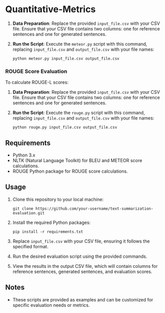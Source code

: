 # Quantitative-Metrics


1. **Data Preparation**: Replace the provided `input_file.csv` with your CSV file. Ensure that your CSV file contains two columns: one for reference sentences and one for generated sentences.

2. **Run the Script**: Execute the `meteor.py` script with this command, replacing `input_file.csv` and `output_file.csv` with your file names:

    ```shell
    python meteor.py input_file.csv output_file.csv
    ```

### ROUGE Score Evaluation

To calculate ROUGE-L scores:

1. **Data Preparation**: Replace the provided `input_file.csv` with your CSV file. Ensure that your CSV file contains two columns: one for reference sentences and one for generated sentences.

2. **Run the Script**: Execute the `rouge.py` script with this command, replacing `input_file.csv` and `output_file.csv` with your file names:

    ```shell
    python rouge.py input_file.csv output_file.csv
    ```

## Requirements

- Python 3.x
- NLTK (Natural Language Toolkit) for BLEU and METEOR score calculations.
- ROUGE Python package for ROUGE score calculations.

## Usage

1. Clone this repository to your local machine:

    ```shell
    git clone https://github.com/your-username/text-summarization-evaluation.git
    ```

2. Install the required Python packages:

    ```shell
    pip install -r requirements.txt
    ```

3. Replace `input_file.csv` with your CSV file, ensuring it follows the specified format.

4. Run the desired evaluation script using the provided commands.

5. View the results in the output CSV file, which will contain columns for reference sentences, generated sentences, and evaluation scores.

## Notes

- These scripts are provided as examples and can be customized for specific evaluation needs or metrics.

